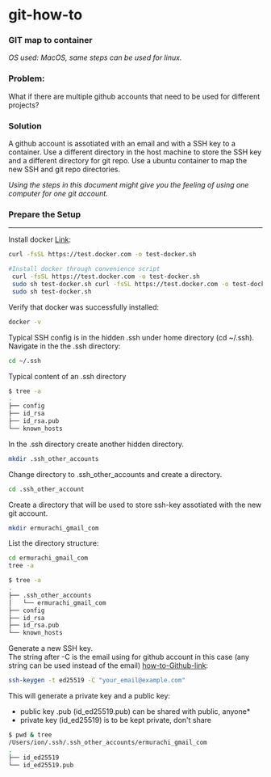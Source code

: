 # git-how-to

### GIT map to container
*OS used: MacOS, same steps can be used for linux.*

### Problem: 
What if there are multiple github accounts that need to be used for different projects?

### Solution
A github account is assotiated with an email and with a SSH key to a container.
Use a different directory in the host machine to store the SSH key and a different directory for git repo.
Use a ubuntu container to map the new SSH and git repo directories.

*Using the steps in this document might give you the feeling of using one computer for one git account.*


### Prepare the Setup
---
Install docker [Link](https://docs.docker.com/engine/install/ubuntu/#install-using-the-convenience-script):
```bash
curl -fsSL https://test.docker.com -o test-docker.sh
```

```bash
#Install docker through convenience script
 curl -fsSL https://test.docker.com -o test-docker.sh
 sudo sh test-docker.sh curl -fsSL https://test.docker.com -o test-docker.sh
 sudo sh test-docker.sh
```

Verify that docker was successfully installed:
```bash
docker -v
```

Typical SSH config is in the hidden .ssh under home directory (cd ~/.ssh).\
Navigate in the the .ssh directory:
```bash
cd ~/.ssh
```

Typical content of an .ssh directory
```bash
$ tree -a
.
├── config
├── id_rsa
├── id_rsa.pub
└── known_hosts
```

In the .ssh directory create another hidden directory.
```bash
mkdir .ssh_other_accounts
```

Change directory to .ssh_other_accounts and create a directory.
```bash
cd .ssh_other_account
```

Create a directory that will be used to store ssh-key assotiated with the new git account.
```bash
mkdir ermurachi_gmail_com
```

List the directory structure:
```bash
cd ermurachi_gmail_com
tree -a
```

```bash
$ tree -a
.
├── .ssh_other_accounts
│   └── ermurachi_gmail_com
├── config
├── id_rsa
├── id_rsa.pub
└── known_hosts
```

Generate a new SSH key.\
The string after -C is the email using for github account in this case (any string can be used instead of the email)
[how-to-Github-link](https://docs.github.com/en/github/authenticating-to-github/connecting-to-github-with-ssh/generating-a-new-ssh-key-and-adding-it-to-the-ssh-agent#generating-a-new-ssh-key):
```bash
ssh-keygen -t ed25519 -C "your_email@example.com"
```
This will generate a private key and a public key:

* public key \.pub  \(id_ed25519.pub\) can be shared with public, anyone*
* private key (id_ed25519) is to be kept private, don't share
```bash
$ pwd & tree
/Users/ion/.ssh/.ssh_other_accounts/ermurachi_gmail_com
.
├── id_ed25519
└── id_ed25519.pub
```

